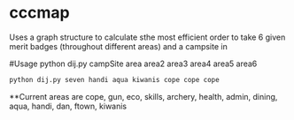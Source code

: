 # cccmap
Uses a graph structure to calculate sthe most efficient order to take 6 given merit badges (throughout different areas) and a campsite in

#Usage
python dij.py campSite area area2 area3 area4 area5 area6
```python
python dij.py seven handi aqua kiwanis cope cope cope
```
**Current areas are cope, gun, eco, skills, archery, health, admin, dining, aqua, handi, dan, ftown, kiwanis
